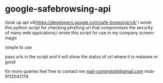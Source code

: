# google-safebrowsing-api
(look up api v4)https://developers.google.com/safe-browsing/v4/
i wrote this python script for checking phishing url that compromises the security of many web appications,i wrote this script 
for use in my company screen-magic

simple to use

pass urls in the script and it will show the status of url where it is malware or good

for more queries
feel free to contact me
mail-comingtoiit@gmail.com
mob-9112042174
